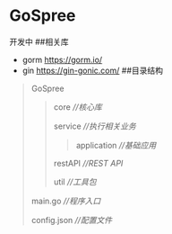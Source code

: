 # GoSpree
开发中
##相关库
* gorm https://gorm.io/
* gin https://gin-gonic.com/
##目录结构
>GoSpree
>>core *//核心库*
>>
>>service *//执行相关业务*
>>>
>>>application *//基础应用*
>>
>>restAPI *//REST API*
>>
>>util *//工具包*
>>
>main.go *//程序入口*
>
>config.json *//配置文件*